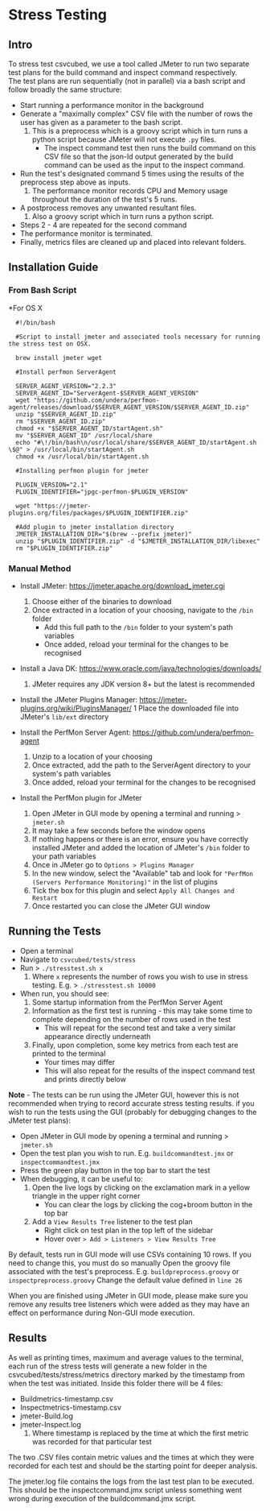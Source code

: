 # Stress Testing

## Intro
To stress test csvcubed, we use a tool called JMeter to run two separate test plans for the build command and inspect command respectively.  
The test plans are run sequentially (not in parallel) via a bash script and follow broadly the same structure:

- Start running a performance monitor in the background
- Generate a "maximally complex" CSV file with the number of rows the user has given as a parameter to the bash script.
  1. This is a preprocess which is a groovy script which in turn runs a python script because JMeter will not execute `.py` files.
      - The inspect command test then runs the build command on this CSV file so that the json-ld output generated by the build command can be used as the input to the inspect command.
- Run the test's designated command 5 times using the results of the preprocess step above as inputs.
  1. The performance monitor records CPU and Memory usage throughout the duration of the test's 5 runs.
- A postprocess removes any unwanted resultant files.
  1. Also a groovy script which in turn runs a python script.
- Steps 2 - 4 are repeated for the second command
- The performance monitor is terminated.
- Finally, metrics files are cleaned up and placed into relevant folders.

## Installation Guide

### From Bash Script
*For OS X
```
  #!/bin/bash

  #Script to install jmeter and associated tools necessary for running the stress test on OSX.

  brew install jmeter wget

  #Install perfmon ServerAgent

  SERVER_AGENT_VERSION="2.2.3"
  SERVER_AGENT_ID="ServerAgent-$SERVER_AGENT_VERSION"
  wget "https://github.com/undera/perfmon-agent/releases/download/$SERVER_AGENT_VERSION/$SERVER_AGENT_ID.zip"
  unzip "$SERVER_AGENT_ID.zip"
  rm "$SERVER_AGENT_ID.zip"
  chmod +x "$SERVER_AGENT_ID/startAgent.sh"
  mv "$SERVER_AGENT_ID" /usr/local/share
  echo "#\!/bin/bash\n/usr/local/share/$SERVER_AGENT_ID/startAgent.sh \$@" > /usr/local/bin/startAgent.sh
  chmod +x /usr/local/bin/startAgent.sh

  #Installing perfmon plugin for jmeter

  PLUGIN_VERSION="2.1"
  PLUGIN_IDENTIFIER="jpgc-perfmon-$PLUGIN_VERSION"

  wget "https://jmeter-plugins.org/files/packages/$PLUGIN_IDENTIFIER.zip"

  #Add plugin to jmeter installation directory
  JMETER_INSTALLATION_DIR="$(brew --prefix jmeter)"
  unzip "$PLUGIN_IDENTIFIER.zip" -d "$JMETER_INSTALLATION_DIR/libexec"
  rm "$PLUGIN_IDENTIFIER.zip"
```

### Manual Method
- Install JMeter: https://jmeter.apache.org/download_jmeter.cgi
  1. Choose either of the binaries to download
  2. Once extracted in a location of your choosing, navigate to the `/bin` folder
      - Add this full path to the `/bin` folder to your system's path variables
      - Once added, reload your terminal for the changes to be recognised
    
- Install a Java DK: https://www.oracle.com/java/technologies/downloads/
  1. JMeter requires any JDK version 8+ but the latest is recommended
  
- Install the JMeter Plugins Manager: https://jmeter-plugins.org/wiki/PluginsManager/
  1 Place the downloaded file into JMeter's `lib/ext` directory

- Install the PerfMon Server Agent: https://github.com/undera/perfmon-agent
  1. Unzip to a location of your choosing
  2. Once extracted, add the path to the ServerAgent directory to your system's path variables
  3. Once added, reload your terminal for the changes to be recognised

- Install the PerfMon plugin for JMeter
  1. Open JMeter in GUI mode by opening a terminal and running > `jmeter.sh`
  2. It may take a few seconds before the window opens
  3. If nothing happens or there is an error, ensure you have correctly installed JMeter and added the location of JMeter's `/bin` folder to your path variables
  4. Once in JMeter go to `Options > Plugins Manager`
  5. In the new window, select the "Available" tab and look for `"PerfMon (Servers Performance Monitoring)"` in the list of plugins
  6. Tick the box for this plugin and select `Apply All Changes and Restart`
  7. Once restarted you can close the JMeter GUI window
  
## Running the Tests
- Open a terminal
- Navigate to `csvcubed/tests/stress`
- Run > `./stresstest.sh x`
  1. Where `x` represents the number of rows you wish to use in stress testing. E.g. > `./stresstest.sh 10000`
- When run, you should see:
  1. Some startup information from the PerfMon Server Agent
  2. Information as the first test is running - this may take some time to complete depending on the number of rows used in the test 
      - This will repeat for the second test and take a very similar appearance directly underneath
  3. Finally, upon completion, some key metrics from each test are printed to the terminal
      - Your times may differ
      - This will also repeat for the results of the inspect command test and prints directly below  

**Note** - The tests can be run using the JMeter GUI, however this is not recommended when trying to record accurate stress testing results.
if you wish to run the tests using the GUI (probably for debugging changes to the JMeter test plans):

- Open JMeter in GUI mode by opening a terminal and running > `jmeter.sh`
- Open the test plan you wish to run. E.g. `buildcommandtest.jmx` or `inspectcommandtest.jmx`
- Press the green play button in the top bar to start the test
- When debugging, it can be useful to:
  1. Open the live logs by clicking on the exclamation mark in a yellow triangle in the upper right corner
      - You can clear the logs by clicking the cog+broom button in the top bar
  2. Add a `View Results Tree` listener to the test plan
      - Right click on test plan in the top left of the sidebar
      - Hover over `> Add > Listeners > View Results Tree`

By default, tests run in GUI mode will use CSVs containing 10 rows. If you need to change this, you must do so manually
Open the groovy file associated with the test's preprocess. E.g. `buildpreprocess.groovy` or `inspectpreprocess.groovy`
Change the default value defined in `line 26`

When you are finished using JMeter in GUI mode, please make sure you remove any results tree listeners which were added as they may have an effect on
performance during Non-GUI mode execution.

## Results
As well as printing times, maximum and average values to the terminal, each run of the stress tests will generate a new folder in the csvcubed/tests/stress/metrics directory
marked by the timestamp from when the test was initiated. Inside this folder there will be 4 files:

- Buildmetrics-timestamp.csv
- Inspectmetrics-timestamp.csv
- jmeter-Build.log
- jmeter-Inspect.log
    1. Where timestamp is replaced by the time at which the first metric was recorded for that particular test  

The two .CSV files contain metric values and the times at which they were recorded for each test and should be the starting point for deeper analysis.  

The jmeter.log file contains the logs from the last test plan to be executed. This should be the inspectcommand.jmx script unless something went wrong during execution 
of the buildcommand.jmx script.

 

